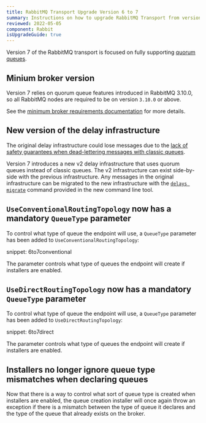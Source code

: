 ```yaml
---
title: RabbitMQ Transport Upgrade Version 6 to 7
summary: Instructions on how to upgrade RabbitMQ Transport from version 6 to 7.
reviewed: 2022-05-05
component: Rabbit
isUpgradeGuide: true
---
```


Version 7 of the RabbitMQ transport is focused on fully supporting [quorum queues](https://www.rabbitmq.com/quorum-queues.html).

## Minium broker version

Version 7 relies on quorum queue features introduced in RabbitMQ 3.10.0, so all RabbitMQ nodes are required to be on version `3.10.0` or above.

See the [minimum broker requirements documentation](/transports/rabbitmq/#broker-compatibility) for more details.

## New version of the delay infrastructure

The original delay infrastructure could lose messages due to the [lack of safety guarantees when dead-lettering messages with classic queues](https://www.rabbitmq.com/dlx.html#safety).

Version 7 introduces a new v2 delay infrastructure that uses quorum queues instead of classic queues. The v2 infrastructure can exist side-by-side with the previous infrastructure. Any messages in the original infrastructure can be migrated to the new infrastructure with the [`delays migrate`](/transports/rabbitmq/operations-scripting.md?version=rabbit_7#rabbitmq-transport-delays-migrate) command provided in the new command line tool.

## `UseConventionalRoutingTopology` now has a mandatory `QueueType` parameter

To control what type of queue the endpoint will use, a `QueueType` parameter has been added to `UseConventionalRoutingTopology`:

snippet: 6to7conventional

The parameter controls what type of queues the endpoint will create if installers are enabled.

## `UseDirectRoutingTopology` now has a mandatory` QueueType` parameter

To control what type of queue the endpoint will use, a `QueueType` parameter has been added to `UseDirectRoutingTopology`:

snippet: 6to7direct

The parameter controls what type of queues the endpoint will create if installers are enabled.

## Installers no longer ignore queue type mismatches when declaring queues

Now that there is a way to control what sort of queue type is created when installers are enabled, the queue creation installer will once again throw an exception if there is a mismatch between the type of queue it declares and the type of the queue that already exists on the broker.
